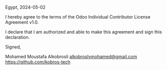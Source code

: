 Egypt, 2024-05-02

I hereby agree to the terms of the Odoo Individual Contributor License
Agreement v1.0.

I declare that I am authorized and able to make this agreement and sign this
declaration.

Signed,

Mohamed Moustafa Alkobrosli alkobroslymohamed@gmail.com https://github.com/kobros-tech
